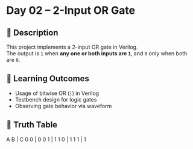 # Day 02 – 2-Input OR Gate

## 🔧 Description
This project implements a 2-input OR gate in Verilog.  
The output is `1` when **any one or both inputs are `1`**, and `0` only when both are `0`.

## 🧠 Learning Outcomes
- Usage of bitwise OR (`|`) in Verilog
- Testbench design for logic gates
- Observing gate behavior via waveform

## 🧪 Truth Table


A B | C
0 0 | 0
0 1 | 1
1 0 | 1
1 1 | 1
